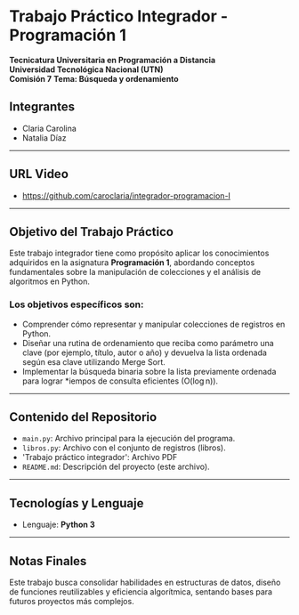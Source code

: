 # Trabajo Práctico Integrador - Programación 1

**Tecnicatura Universitaria en Programación a Distancia**  
**Universidad Tecnológica Nacional (UTN)**  
**Comisión 7**
**Tema: Búsqueda y ordenamiento**

## Integrantes

- Claria Carolina  
- Natalia Díaz

---
## URL Video
- https://github.com/caroclaria/integrador-programacion-I 
---
## Objetivo del Trabajo Práctico

Este trabajo integrador tiene como propósito aplicar los conocimientos adquiridos en la asignatura **Programación 1**, abordando conceptos fundamentales sobre la manipulación de colecciones y el análisis de algoritmos en Python.

### Los objetivos específicos son:

- Comprender cómo representar y manipular colecciones de registros en Python.
- Diseñar una rutina de ordenamiento que reciba como parámetro una clave (por ejemplo, título, autor o año) y devuelva la lista ordenada según esa clave utilizando Merge Sort.
- Implementar la búsqueda binaria sobre la lista previamente ordenada para lograr *iempos de consulta eficientes (O(log n)).

---

## Contenido del Repositorio

- `main.py`: Archivo principal para la ejecución del programa.
- `libros.py`: Archivo con el conjunto de registros (libros).
- 'Trabajo práctico integrador': Archivo PDF 
- `README.md`: Descripción del proyecto (este archivo).

---

## Tecnologías y Lenguaje

- Lenguaje: **Python 3**

---

## Notas Finales

Este trabajo busca consolidar habilidades en estructuras de datos, diseño de funciones reutilizables y eficiencia algorítmica, sentando bases para futuros proyectos más complejos.

